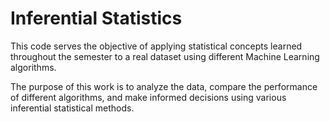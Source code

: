 # Inferential Statistics

This code serves the objective of applying statistical concepts learned throughout the semester to a real dataset using different Machine Learning algorithms.

The purpose of this work is to analyze the data, compare the performance of different algorithms, and make informed decisions using various inferential statistical methods.

